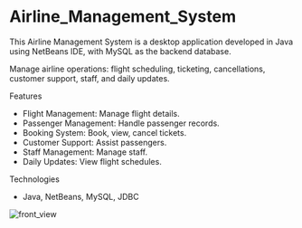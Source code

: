 # Airline_Management_System


This Airline Management System is a desktop application developed in Java using NetBeans IDE, with MySQL as the backend database.

Manage airline operations: flight scheduling, ticketing, cancellations, customer support, staff, and daily updates.

Features

- Flight Management: Manage flight details.
- Passenger Management: Handle passenger records.
- Booking System: Book, view, cancel tickets.
- Customer Support: Assist passengers.
- Staff Management: Manage staff.
- Daily Updates: View flight schedules.

Technologies

- Java, NetBeans, MySQL, JDBC

![front_view](https://github.com/user-attachments/assets/42692785-7089-4e00-887f-8b2f837294e8)


